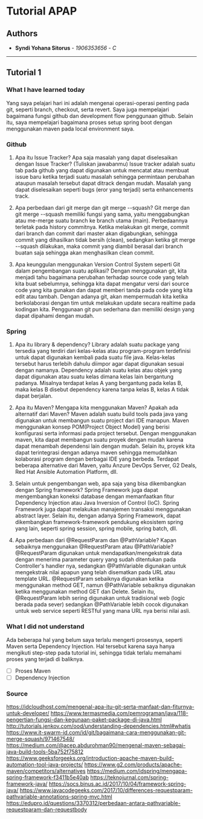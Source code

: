 # Tutorial APAP

## Authors

- **Syndi Yohana Sitorus** - _1906353656_ - _C_

---

## Tutorial 1

### What I have learned today

Yang saya pelajari hari ini adalah mengenai operasi-operasi penting pada git, seperti branch,
checkout, serta revert. Saya juga mempelajari bagaimana fungsi github dan development flow
penggunaan github. Selain itu, saya mempelajari bagaimana proses setup spring boot dengan
menggunakan maven pada local environment saya.

### Github

1. Apa itu Issue Tracker? Apa saja masalah yang dapat diselesaikan dengan Issue Tracker?
   (Tuliskan jawabanmu)
   Issue tracker adalah suatu tab pada github yang dapat digunakan untuk mencatat atau membuat
   issue baru ketika terjadi suatu masalah sehingga permintaan perubahan ataupun masalah tersebut
   dapat ditrack dengan mudah.
   Masalah yang dapat diselesaikan seperti bugs (eror yang terjadi) serta enhancements track.

2. Apa perbedaan dari git merge dan git merge --squash?
   Git merge dan git merge --squash memiliki fungsi yang sama, yaitu menggabungkan atau me-merge
   suatu branch ke branch utama (main). Perbedaannya terletak pada history commitnya. Ketika
   melakukan git merge, commit dari branch dan commit dari master akan digabungkan, sehingga
   commit yang dihasilkan tidak bersih (clean), sedangkan ketika git merge --squash dilakukan,
   maka commit yang diambil berasal dari branch buatan saja sehingga akan menghasilkan clean commit.

3. Apa keunggulan menggunakan Version Control System seperti Git dalam pengembangan
   suatu aplikasi?
   Dengan menggunakan git, kita menjadi tahu bagaimana perubahan terhadap source code yang telah
   kita buat sebelumnya, sehingga kita dapat mengatur versi dari source code yang kita gunakan
   dan dapat memberi tanda pada code yang kita edit atau tambah. Dengan adanya git, akan mempermudah
   kita ketika berkolaborasi dengan tim untuk melakukan update secara realtime pada kodingan kita.
   Penggunaan git pun sederhana dan memiliki design yang dapat dipahami dengan mudah.

### Spring

1. Apa itu library & dependency?
   Library adalah suatu package yang tersedia yang terdiri dari kelas-kelas atau program-program terdefinisi untuk dapat digunakan kembali pada suatu file java. Kelas-kelas tersebut harus terlebih dahulu diimpor agar dapat digunakan sesuai dengan namanya.
   Dependency adalah suatu kelas atau objek yang dapat digunakan atau suatu kelas dimana kelas lain bergantung padanya. Misalnya terdapat kelas A yang bergantung pada kelas B, maka kelas B disebut
   dependency karena tanpa kelas B, kelas A tidak dapat berjalan.

2. Apa itu Maven? Mengapa kita menggunakan Maven? Apakah ada alternatif dari Maven?
   Maven adalah suatu build tools pada java yang digunakan untuk membangun suatu project dari IDE
   manapun. Maven menggunakan konsep POM(Project Object Model) yang berisi konfigurasi serta
   informasi pada project tersebut.
   Dengan menggunakan maven, kita dapat membangun suatu proyek dengan mudah karena dapat menambah
   dependensi lain dengan mudah. Selain itu, proyek kita dapat terintegrasi dengan adanya maven
   sehingga memudahkan kolaborasi program dengan berbagai IDE yang berbeda.
   Terdapat beberapa alternative dari Maven, yaitu Anzure DevOps Server, G2 Deals, Red Hat Ansible
   Automation Platform, dll.

3. Selain untuk pengembangan web, apa saja yang bisa dikembangkan dengan Spring
   framework?
   Spring Framework juga dapat mengembangkan koneksi database dengan memanfaatkan fitur Dependency
   Injection atau Java Inversion of Control (IoC).
   Spring Framework juga dapat melakukan manajemen transaksi menggunakan abstract layer.
   Selain itu, dengan adanya Spring Framework, dapat dikembangkan framework-framework pendukung
   ekosistem spring yang lain, seperti spring session, spring mobile, spring batch, dll.

4. Apa perbedaan dari @RequestParam dan @PathVariable? Kapan sebaiknya
   menggunakan @RequestParam atau @PathVariable?
   @RequestParam digunakan untuk mendapatkan/mengekstrak data dengan menerima parameter query yang
   sudah ditentukan pada Controller's handler nya, sedangkan @PathVariable digunakan untuk mengekstrak
   nilai apapun yang telah disematkan pada URL atau template URL.
   @RequestParam sebaiknya digunakan ketika menggunakan method GET, namun @PathVariable sebaiknya
   digunakan ketika menggunakan method GET dan Delete. Selain itu, @RequestParam lebih sering digunakan
   untuk tradisional web (logic berada pada sever) sedangkan @PathVariable lebih cocok digunakan
   untuk web service seperti RESTful yang mana URL nya berisi nilai asli.

### What I did not understand

Ada beberapa hal yang belum saya terlalu mengerti prosesnya, seperti Maven serta Dependency
Injection. Hal tersebut karena saya hanya mengikuti step-step pada tutorial ini, sehingga tidak
terlalu memahami proses yang terjadi di baliknya.

- [ ] Proses Maven
- [ ] Dependency Injection

### Source

https://idcloudhost.com/mengenal-apa-itu-git-serta-manfaat-dan-fiturnya-untuk-developer/
https://www.termasmedia.com/pemrograman/java/118-pengertian-fungsi-dan-kegunaan-paket-package-di-java.html
http://tutorials.jenkov.com/ood/understanding-dependencies.html#whatis
https://www.it-swarm-id.com/id/git/bagaimana-cara-menggunakan-git-merge-squash/971467548/
https://medium.com/@acep.abdurohman90/mengenal-maven-sebagai-java-build-tools-5ba752f75812
https://www.geeksforgeeks.org/introduction-apache-maven-build-automation-tool-java-projects/
https://www.g2.com/products/apache-maven/competitors/alternatives
https://medium.com/idspring/mengapa-spring-framework-f3411b5e40ab
https://teknojurnal.com/spring-framework-java/
https://socs.binus.ac.id/2017/10/04/framework-spring-java/
https://www.javacodegeeks.com/2017/10/differences-requestparam-pathvariable-annotations-spring-mvc.html
https://edupro.id/questions/3370312/perbedaan-antara-pathvariable-requestparam-dan-requestbody
